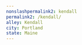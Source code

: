 ```yaml
---
﻿nonslashpermalink2: kendall
permalink2: /kendall/
alley: Kendall
city: Portland
state: Maine
---
```

